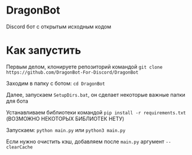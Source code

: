 # DragonBot
Discord бот с открытым исходным кодом

# Как запустить
Первым делом, клонируете репозиторий командой ``git clone https://github.com/DragonBot-For-Discord/DragonBot``

Заходим в папку с ботом: ``cd DragonBot``

Далее, запускаем ``SetupDirs.bat``, он сделает некоторые важные папки для бота

Устанавливаем библиотеки командой ``pip install -r requirements.txt`` (ВОЗМОЖНО НЕКОТОРЫХ БИБЛИОТЕК НЕТУ)

Запускаем: ``python main.py`` или ``python3 main.py``

Если нужно очистить кэш, добавляем после ``main.py`` аргумент ``--clearCache``
